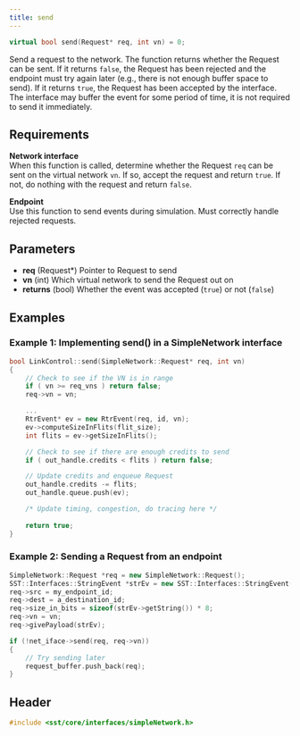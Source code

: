 ```yaml
---
title: send
---
```


```cpp
virtual bool send(Request* req, int vn) = 0;
```

Send a request to the network. The function returns whether the Request can be sent. If it returns `false`, the Request has been rejected and the endpoint must try again later (e.g., there is not enough buffer space to send). If it returns `true`, the Request has been accepted by the interface. The interface may buffer the event for some period of time, it is not required to send it immediately.

## Requirements
**Network interface** &nbsp;  
When this function is called, determine whether the Request `req` can be sent on the virtual network `vn`. If so, accept the request and return `true`. If not, do nothing with the request and return `false`.

**Endpoint** &nbsp;  
Use this function to send events during simulation. Must correctly handle rejected requests.

## Parameters
* **req** (Request*) Pointer to Request to send
* **vn** (int) Which virtual network to send the Request out on
* **returns** (bool) Whether the event was accepted (`true`) or not (`false`)


## Examples

### Example 1: Implementing send() in a SimpleNetwork interface
<!--- SOURCE_CODE: sst-elements/src/sst/elements/merlin/interfaces/linkControl.h --->
```cpp title="Excerpt from sst-elements/src/sst/elements/merlin/interfaces/linkControl.cc"
bool LinkControl::send(SimpleNetwork::Request* req, int vn)
{
    // Check to see if the VN is in range
    if ( vn >= req_vns ) return false;
    req->vn = vn;

    ...
    RtrEvent* ev = new RtrEvent(req, id, vn);
    ev->computeSizeInFlits(flit_size);
    int flits = ev->getSizeInFlits();

    // Check to see if there are enough credits to send
    if ( out_handle.credits < flits ) return false;

    // Update credits and enqueue Request
    out_handle.credits -= flits;
    out_handle.queue.push(ev);

    /* Update timing, congestion, do tracing here */
    
    return true;
}
```

### Example 2: Sending a Request from an endpoint
```cpp
SimpleNetwork::Request *req = new SimpleNetwork::Request();
SST::Interfaces::StringEvent *strEv = new SST::Interfaces::StringEvent("hi!");
req->src = my_endpoint_id;
req->dest = a_destination_id;
req->size_in_bits = sizeof(strEv->getString()) * 8;
req->vn = vn;
req->givePayload(strEv);

if (!net_iface->send(req, req->vn))
{
    // Try sending later
    request_buffer.push_back(req);
}
```

## Header
```cpp
#include <sst/core/interfaces/simpleNetwork.h>
```
